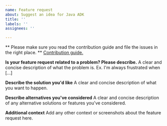 ```yaml
---
name: Feature request
about: Suggest an idea for Java ADK
title: ''
labels: ''
assignees: ''

---
```


** Please make sure you read the contribution guide and file the issues in the right place. **
[Contribution guide.](https://google.github.io/adk-docs/contributing-guide/)

**Is your feature request related to a problem? Please describe.**
A clear and concise description of what the problem is. Ex. I'm always frustrated when [...]

**Describe the solution you'd like**
A clear and concise description of what you want to happen.

**Describe alternatives you've considered**
A clear and concise description of any alternative solutions or features you've considered.

**Additional context**
Add any other context or screenshots about the feature request here.